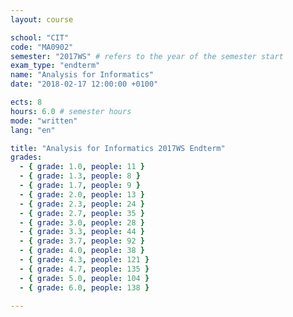 ```yaml
---
layout: course

school: "CIT"
code: "MA0902"
semester: "2017WS" # refers to the year of the semester start
exam_type: "endterm"
name: "Analysis for Informatics"
date: "2018-02-17 12:00:00 +0100"

ects: 8
hours: 6.0 # semester hours
mode: "written"
lang: "en"

title: "Analysis for Informatics 2017WS Endterm"
grades:
  - { grade: 1.0, people: 11 }
  - { grade: 1.3, people: 8 }
  - { grade: 1.7, people: 9 }
  - { grade: 2.0, people: 13 }
  - { grade: 2.3, people: 24 }
  - { grade: 2.7, people: 35 }
  - { grade: 3.0, people: 28 }
  - { grade: 3.3, people: 44 }
  - { grade: 3.7, people: 92 }
  - { grade: 4.0, people: 38 }
  - { grade: 4.3, people: 121 }
  - { grade: 4.7, people: 135 }
  - { grade: 5.0, people: 104 }
  - { grade: 6.0, people: 138 }

---
```



